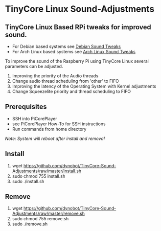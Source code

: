 # TinyCore Linux Sound-Adjustments

## TinyCore Linux Based RPi tweaks for improved sound.
- For Debian based systems see [Debian Sound Tweaks](https://github.com/dynobot/Linux-Audio-Adjustments)
- For Arch Linux based systems see [Arch Linux Sound Tweaks](https://github.com/dynobot/Arch-Linux-Audio-RPi)

To improve the sound of the Raspberry Pi using TinyCore Linux several parameters can be adjusted. 

1) Improving the priority of the Audio threads
2) Change audio thread scheduling from 'other' to FIFO
3) Improving the latency of the Operating System with Kernel adjustments
4) Change Squeezelite priority and thread scheduling to FIFO

## Prerequisites
- SSH into PiCorePlayer
- see PiCorePlayer How-To for SSH instructions
- Run commands from home directory

*Note: System will reboot after install and removal*

## Install
1) wget https://github.com/dynobot/TinyCore-Sound-Adjustments/raw/master/install.sh
2) sudo chmod 755 install.sh
3) sudo ./install.sh


## Remove 
1) wget https://github.com/dynobot/TinyCore-Sound-Adjustments/raw/master/remove.sh
2) sudo chmod 755 remove.sh
3) sudo ./remove.sh
